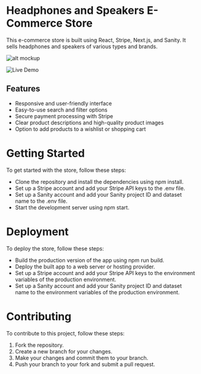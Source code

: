 # Headphones and Speakers E-Commerce Store
This e-commerce store is built using React, Stripe, Next.js, and Sanity. It sells headphones and speakers of various types and brands.

![alt mockup](/ecommerce/demo/screenshot-rocks.png)

![Live Demo](https://ecommerce-sanity-stripe-alpha-nine.vercel.app/)

## Features
- Responsive and user-friendly interface
- Easy-to-use search and filter options
- Secure payment processing with Stripe
- Clear product descriptions and high-quality product images
- Option to add products to a wishlist or shopping cart

# Getting Started
To get started with the store, follow these steps:

- Clone the repository and install the dependencies using npm install.
- Set up a Stripe account and add your Stripe API keys to the .env file.
- Set up a Sanity account and add your Sanity project ID and dataset name to the .env file.
- Start the development server using npm start.

# Deployment
To deploy the store, follow these steps:

- Build the production version of the app using npm run build.
- Deploy the built app to a web server or hosting provider.
- Set up a Stripe account and add your Stripe API keys to the environment variables of the production environment.
- Set up a Sanity account and add your Sanity project ID and dataset name to the environment variables of the production environment.

# Contributing
To contribute to this project, follow these steps:

1. Fork the repository.
2. Create a new branch for your changes.
3. Make your changes and commit them to your branch.
4. Push your branch to your fork and submit a pull request.
